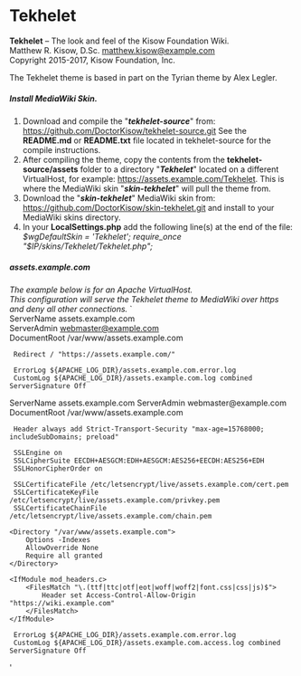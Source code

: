 # Tekhelet
**Tekhelet** – The look and feel of the Kisow Foundation Wiki.  
Matthew R. Kisow, D.Sc. <matthew.kisow@example.com>  
Copyright 2015-2017, Kisow Foundation, Inc.  

The Tekhelet theme is based in part on the Tyrian theme by Alex Legler.

##### Install MediaWiki Skin.
1. Download and compile the "_**tekhelet-source**_" from: https://github.com/DoctorKisow/tekhelet-source.git
   See the **README.md** or **README.txt** file located in tekhelet-source for the compile instructions.
2. After compiling the theme, copy the contents from the **tekhelet-source/assets** folder to a directory
   "_**Tekhelet**_" located on a different VirtualHost, for example: https://assets.example.com/Tekhelet.  This
   is where the MediaWiki skin "_**skin-tekhelet**_" will pull the theme from.
3. Download the "_**skin-tekhelet**_" MediaWiki skin from: https://github.com/DoctorKisow/skin-tekhelet.git
   and install to your MediaWiki skins directory.
4. In your **LocalSettings.php** add the following line(s) at the end of the file:  
   _$wgDefaultSkin = 'Tekhelet';  
   require_once "$IP/skins/Tekhelet/Tekhelet.php";_  

##### assets.example.com
_The example below is for an Apache VirtualHost._  
_This configuration will serve the Tekhelet theme to MediaWiki over https and deny all other connections._
`<VirtualHost _default_:80>  
	ServerName assets.example.com  
     ServerAdmin webmaster@example.com  
	DocumentRoot /var/www/assets.example.com  

     Redirect / "https://assets.example.com/"  

     ErrorLog ${APACHE_LOG_DIR}/assets.example.com.error.log  
     CustomLog ${APACHE_LOG_DIR}/assets.example.com.log combined  
	ServerSignature Off  
</VirtualHost>  

<VirtualHost _default_:443>  
     ServerName assets.example.com  
     ServerAdmin webmaster@example.com  
     DocumentRoot /var/www/assets.example.com  

     Header always add Strict-Transport-Security "max-age=15768000; includeSubDomains; preload"  

     SSLEngine on  
     SSLCipherSuite EECDH+AESGCM:EDH+AESGCM:AES256+EECDH:AES256+EDH  
     SSLHonorCipherOrder on  

     SSLCertificateFile /etc/letsencrypt/live/assets.example.com/cert.pem  
     SSLCertificateKeyFile /etc/letsencrypt/live/assets.example.com/privkey.pem  
     SSLCertificateChainFile /etc/letsencrypt/live/assets.example.com/chain.pem  

	<Directory "/var/www/assets.example.com">  
		Options -Indexes  
		AllowOverride None  
		Require all granted  
	</Directory>  

	<IfModule mod_headers.c>  
		<FilesMatch "\.(ttf|ttc|otf|eot|woff|woff2|font.css|css|js)$">  
			Header set Access-Control-Allow-Origin "https://wiki.example.com"  
		</FilesMatch>  
	</IfModule>  

     ErrorLog ${APACHE_LOG_DIR}/assets.example.com.error.log  
     CustomLog ${APACHE_LOG_DIR}/assets.example.com.access.log combined  
	ServerSignature Off  
</VirtualHost>'
